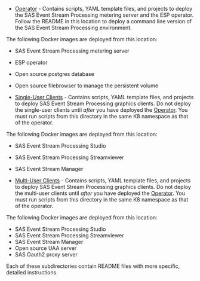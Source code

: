 * [Operator](/operator) - Contains scripts, YAML template files, and projects to deploy the SAS Event Stream Processing metering server 
and the ESP operator. Follow the README in this location to deploy a command line version of the SAS Event Stream Processing environment.

The following Docker images are deployed from this location:
  * SAS Event Stream Processing metering server
  * ESP operator
  * Open source postgres database
  * Open source filebrowser to manage the persistent volume


* [Single-User Clients](/single_user_clients) - Contains scripts, YAML template files, and projects to deploy SAS Event Stream Processing 
graphics clients.  Do not deploy the single-user clients until *after* you have deployed the [Operator](/operator). You must run scripts from this directory in the same K8 namespace as that of the operator.

The following Docker images are deployed from this location: 
  * SAS Event Stream Processing Studio
  * SAS Event Stream Processing Streamviewer
  * SAS Event Stream Manager

* [Multi-User Clients](/multi_user_clients) - Contains scripts, YAML template files, and projects to deploy SAS Event Stream Processing 
graphics clients.  Do not deploy the multi-user clients until *after* you have deployed the [Operator](/operator). You must run scripts from this directory in the same K8 namespace as that of the operator.

The following Docker images are deployed from this location: 
  * SAS Event Stream Processing Studio
  * SAS Event Stream Processing Streamviewer
  * SAS Event Stream Manager
  * Open source UAA server
  * SAS Oauth2 proxy server

Each of these subdirectories contain README files with more specific, detailed instructions.